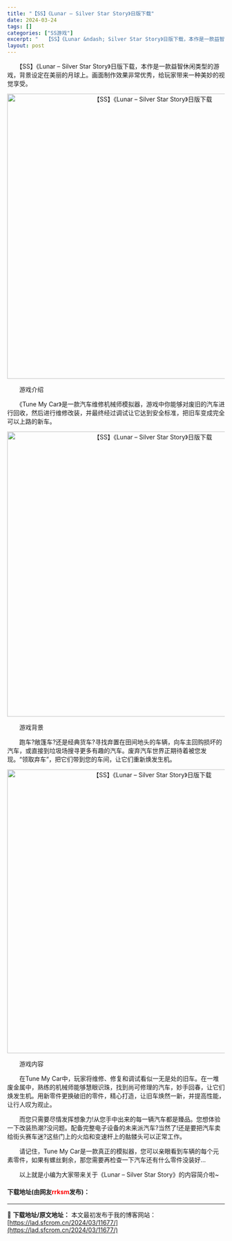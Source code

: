 ```yaml
---
title: "【SS】《Lunar – Silver Star Story》日版下载"
date: 2024-03-24
tags: []
categories: ["SS游戏"]
excerpt: "　　【SS】《Lunar &ndash; Silver Star Story》日版下载，本作是一款益智休闲类型的游戏，背景设定在美丽的月球上。画面制作效果非常优秀，给玩家带来一种美妙的视觉享受。 　　游戏介绍 　　《Tune My Car》是一款汽车维修机械师模拟器，游戏中你能够对废旧的汽车进行回收&hellip;"
layout: post
---
```


 <p>　　【SS】《Lunar &ndash; Silver Star Story》日版下载，本作是一款益智休闲类型的游戏，背景设定在美丽的月球上。画面制作效果非常优秀，给玩家带来一种美妙的视觉享受。</p> <p align="center"><img align="" border="0" src="https://lad.sfcrom.cn/wp-content/uploads/2024/03/20240323_65ff001376bb4.png" width="659" alt="【SS】《Lunar – Silver Star Story》日版下载" /></p> <p>　　游戏介绍</p> <p>　　《Tune My Car》是一款汽车维修机械师模拟器，游戏中你能够对废旧的汽车进行回收，然后进行维修改装，并最终经过调试让它达到安全标准，把旧车变成完全可以上路的新车。</p> <p align="center"><img align="" border="0" src="https://lad.sfcrom.cn/wp-content/uploads/2024/03/20240323_65ff00142c7aa.png" width="659" alt="【SS】《Lunar – Silver Star Story》日版下载" /></p> <p>　　游戏背景</p> <p>　　跑车?敞篷车?还是经典货车?寻找弃置在田间地头的车辆，向车主回购损坏的汽车，或直接到垃圾场搜寻更多有趣的汽车。废弃汽车世界正期待着被您发现。&ldquo;领取弃车&rdquo;，把它们带到您的车间，让它们重新焕发生机。</p> <p align="center"><img align="" border="0" src="https://lad.sfcrom.cn/wp-content/uploads/2024/03/20240323_65ff0014ccfb7.png" width="656" alt="【SS】《Lunar – Silver Star Story》日版下载" /></p> <p>　　游戏内容</p> <p>　　在Tune My Car中，玩家将维修、修复和调试看似一无是处的旧车。在一堆废金属中，熟练的机械师能够慧眼识珠，找到尚可修理的汽车，妙手回春，让它们焕发生机。用新零件更换破旧的零件，精心打造，让旧车焕然一新，并提高性能，让行人叹为观止。</p> <p>　　而您只需要尽情发挥想象力!从您手中出来的每一辆汽车都是臻品。您想体验一下改装热潮?没问题。配备完整电子设备的未来派汽车?当然了!还是要把汽车卖给街头赛车迷?这些门上的火焰和变速杆上的骷髅头可以正常工作。</p> <p>　　请记住，Tune My Car是一款真正的模拟器，您可以亲眼看到车辆的每个元素零件，如果有螺丝剩余，那您需要再检查一下汽车还有什么零件没装好...</p> <p>　　以上就是小编为大家带来关于《Lunar &ndash; Silver Star Story》的内容简介啦~</p> <p><h4>下载地址(由网友<font color="red">rrksm</font>发布)：</h4></p> 

---
📖 **下载地址/原文地址：** 本文最初发布于我的博客网站：[https://lad.sfcrom.cn/2024/03/11677/](https://lad.sfcrom.cn/2024/03/11677/)
